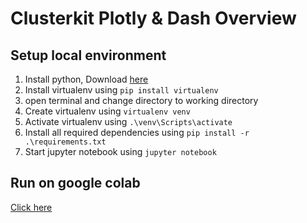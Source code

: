 # Clusterkit Plotly & Dash Overview

## Setup local environment

1. Install python, Download <a href="https://www.python.org/downloads/" target="_blank">here</a>
2. Install virtualenv using `pip install virtualenv`
3. open terminal and change directory to working directory
4. Create virtualenv using `virtualenv venv`
5. Activate virtualenv using `.\venv\Scripts\activate`
6. Install all required dependencies using `pip install -r .\requirements.txt`
7. Start jupyter notebook using `jupyter notebook`

## Run on google colab

<a href="https://colab.research.google.com/github/paiboon15721/clusterkit-dash-training/blob/master/notebook/plotly-and-dash-overview.ipynb" target="_blank">Click here</a>

